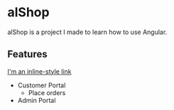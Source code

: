 # alShop

alShop is a project I made to learn how to use Angular. 

Features
--------

[I'm an inline-style link](https://www.google.com)

- Customer Portal
  - Place orders
- Admin Portal 

